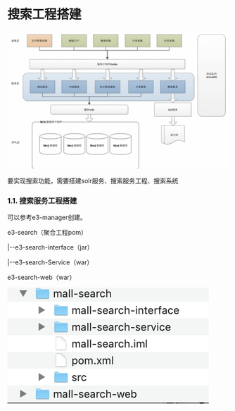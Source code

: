 # 搜索工程搭建

![](../../.gitbook/assets/image%20%2855%29.png)

要实现搜索功能，需要搭建solr服务、搜索服务工程、搜索系统

### 1.1. 搜索服务工程搭建

可以参考e3-manager创建。

e3-search（聚合工程pom）

\|--e3-search-interface（jar）

\|--e3-search-Service（war）

e3-search-web（war）

![](../../.gitbook/assets/image%20%28168%29.png)

